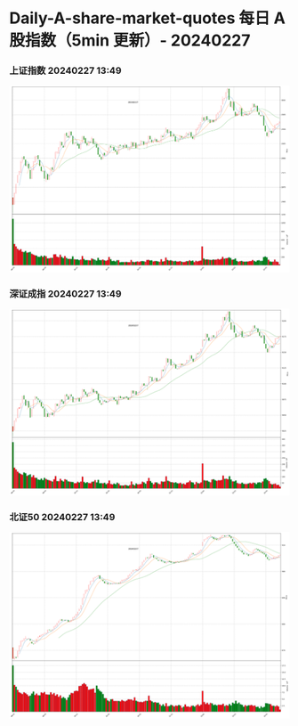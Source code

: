 
# Daily-A-share-market-quotes 每日 A 股指数（5min 更新）- 20240227

### 上证指数 20240227 13:49
![](./fig/2024/2/20240227-sh000001.png)

### 深证成指 20240227 13:49
![](./fig/2024/2/20240227-sz399001.png)

### 北证50 20240227 13:49
![](./fig/2024/2/20240227-bj899050.png)

